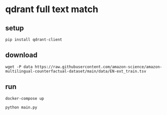 # qdrant full text match

## setup

```shell
pip install qdrant-client
```

## download

```shell
wget -P data https://raw.githubusercontent.com/amazon-science/amazon-multilingual-counterfactual-dataset/main/data/EN-ext_train.tsv
```

## run

```shell
docker-compose up
```

```shell
python main.py
```

